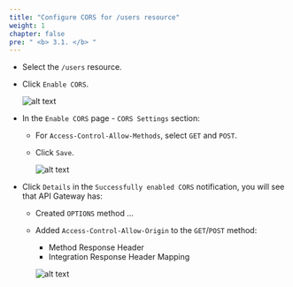 ```yaml
---
title: "Configure CORS for /users resource"
weight: 1
chapter: false
pre: " <b> 3.1. </b> "
---
```


- Select the `/users` resource.
- Click `Enable CORS`.

  ![alt text](/images/workshop-3/API-Gateway--UsersAPI--users--enable-CORS.png)

- In the `Enable CORS` page - `CORS Settings` section:

  - For `Access-Control-Allow-Methods`, select `GET` and `POST`.
  - Click `Save`.

    ![alt text](/images/workshop-3/API-Gateway--UsersAPI--users--CORS-settings.png)

- Click `Details` in the `Successfully enabled CORS` notification, you will see that API Gateway has:

  - Created `OPTIONS` method ...
  - Added `Access-Control-Allow-Origin` to the `GET`/`POST` method:

    - Method Response Header
    - Integration Response Header Mapping

    ![alt text](/images/workshop-3/API-Gateway--UsersAPI--users--enable-CORS-detail.png)
